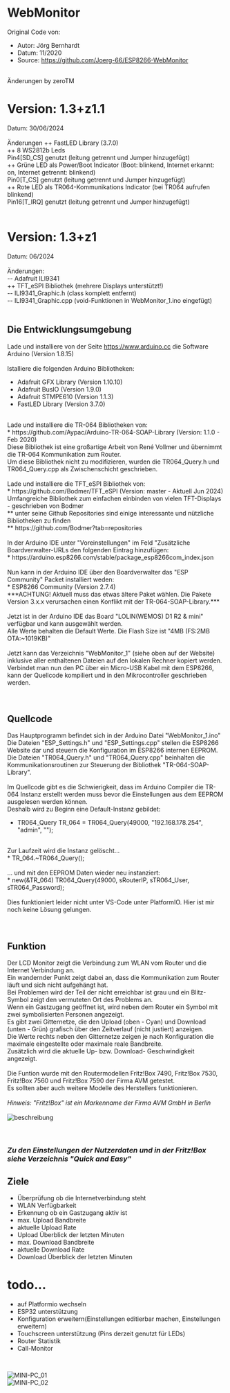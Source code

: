 # WebMonitor
Original Code von: <br> 
 * Autor: Jörg Bernhardt<br>
 * Datum: 11/2020<br>
 * Source: https://github.com/Joerg-66/ESP8266-WebMonitor<br>
<br>
 Änderungen by zeroTM<br>
 
# Version: 1.3+z1.1
 Datum: 30/06/2024<br>
 <br>
   Änderungen
   ++ FastLED Library (3.7.0) <br>
   ++ 8 WS2812b Leds<br>
      Pin4[SD_CS] genutzt (leitung getrennt und Jumper hinzugefügt)<br>
   ++ Grüne LED als Power/Boot Indicator (Boot: blinkend, Internet erkannt: on, Internet getrennt: blinkend)<br>
      Pin0[T_CS] genutzt (leitung getrennt und Jumper hinzugefügt)<br>
   ++ Rote LED als TR064-Kommunikations Indicator (bei TR064 aufrufen blinkend)<br>
      Pin16[T_IRQ] genutzt (leitung getrennt und Jumper hinzugefügt)<br>
 <br>   

# Version: 1.3+z1 
 Datum: 06/2024<br>
 <br> 
   Änderungen: <br> 
   -- Adafruit ILI9341<br>
   ++ TFT_eSPI Bibliothek (mehrere Displays unterstützt!)<br>
   -- ILI9341_Graphic.h (class komplett entfernt)<br>
   -- ILI9341_Graphic.cpp (void-Funktionen in WebMonitor_1.ino eingefügt)<br>
   <br>

## Die Entwicklungsumgebung
Lade und installiere von der Seite https://www.arduino.cc die Software Arduino (Version 1.8.15) <br>
 <br>
Istalliere die folgenden Arduino Bibliotheken: <br>
* Adafruit GFX Library	(Version 1.10.10) <br>
* Adafruit BusIO	(Version 1.9.0) <br>
* Adafruit STMPE610	(Version 1.1.3) <br>
* FastLED Library 	(Version 3.7.0) <br>
 <br>
Lade und installiere die TR-064 Bibliotheken von: <br>
* https://github.com/Aypac/Arduino-TR-064-SOAP-Library   (Version: 1.1.0 - Feb 2020) <br>
Diese Bibliothek ist eine großartige Arbeit von René Vollmer und übernimmt die TR-064 Kommunikation zum Router. <br>
Um diese Bibliothek nicht zu modifizieren, wurden die TR064_Query.h und TR064_Query.cpp als Zwischenschicht geschrieben. <br>
 <br>
Lade und installiere die TFT_eSPI Bibliothek von: <br>
* https://github.com/Bodmer/TFT_eSPI (Version: master - Aktuell Jun 2024) <br>
Umfangreiche Bibliothek zum einfachen einbinden von vielen TFT-Displays - geschrieben von Bodmer <br>
** unter seine Github Repositories sind einige interessante und nützliche Bibliotheken zu finden <br>
** https://github.com/Bodmer?tab=repositories <br>
 <br>
In der Arduino IDE unter "Voreinstellungen" im Feld "Zusätzliche Boardverwalter-URLs den folgenden Eintrag hinzufügen: <br>
* https://arduino.esp8266.com/stable/package_esp8266com_index.json <br>
 <br>
Nun kann in der Arduino IDE über den Boardverwalter das "ESP Community" Packet installiert weden: <br>
* ESP8266 Community		(Version 2.7.4) <br>
***ACHTUNG! Aktuell muss das etwas ältere Paket wählen. Die Pakete Version 3.x.x verursachen einen Konflikt mit der TR-064-SOAP-Library.*** <br>
 <br>
Jetzt ist in der Arduino IDE das Board "LOLIN(WEMOS) D1 R2 & mini" verfügbar und kann ausgewählt werden. <br>
Alle Werte behalten die Default Werte. Die Flash Size ist "4MB (FS:2MB OTA:~1019KB)" <br>
 <br>
Jetzt kann das Verzeichnis "WebMonitor_1" (siehe oben auf der Website) inklusive aller enthaltenen Dateien auf den lokalen Rechner kopiert werden. <br>
Verbindet man nun den PC über ein Micro-USB Kabel mit dem ESP8266, kann der Quellcode kompiliert und in den Mikrocontroller geschrieben werden. <br>
 <br>
<br>

## Quellcode
Das Hauptprogramm befindet sich in der Arduino Datei "WebMonitor_1.ino" <br>
Die Dateien "ESP_Settings.h" und "ESP_Settings.cpp" stellen die ESP8266 Website dar und steuern die Konfiguration im ESP8266 internen EEPROM. <br>
Die Dateien "TR064_Query.h" und "TR064_Query.cpp" beinhalten die Kommunikationsroutinen zur Steuerung der Bibliothek "TR-064-SOAP-Library". <br>
 <br>
Im Quellcode gibt es die Schwierigkeit, dass im Arduino Compiler die TR-064 Instanz erstellt werden muss bevor die Einstellungen aus dem EEPROM ausgelesen werden können. <br>
Deshalb wird zu Beginn eine Default-Instanz gebildet: <br>
* TR064_Query TR_064 = TR064_Query(49000, "192.168.178.254", "admin", ""); <br>
 <br>
Zur Laufzeit wird die Instanz gelöscht...  <br>
* TR_064.~TR064_Query(); <br>
 <br>
... und mit den EEPROM Daten wieder neu instanziert: <br>
* new(&TR_064) TR064_Query(49000, sRouterIP, sTR064_User, sTR064_Password); <br>
 <br>
Dies funktioniert leider nicht unter VS-Code unter PlatformIO. Hier ist mir noch keine Lösung gelungen. <br>
 <br>
<br>

## Funktion <br>
Der LCD Monitor zeigt die Verbindung zum WLAN vom Router und die Internet Verbindung an. <br>
Ein wandernder Punkt zeigt dabei an, dass die Kommunikation zum Router läuft und sich nicht aufgehängt hat. <br>
Bei Problemen wird der Teil der nicht erreichbar ist grau und ein Blitz-Symbol zeigt den vermuteten Ort des Problems an. <br>
Wenn ein Gastzugang geöffnet ist, wird neben dem Router ein Symbol mit zwei symbolisierten Personen angezeigt. <br>
Es gibt zwei Gitternetze, die den Upload (oben - Cyan) und Download (unten - Grün) grafisch über den Zeitverlauf (nicht justiert) anzeigen. <br>
Die Werte rechts neben den Gitternetze zeigen je nach Konfiguration die maximale eingestellte oder maximale reale Bandbreite. <br>
Zusätzlich wird die aktuelle Up- bzw. Download- Geschwindigkeit angezeigt. <br>
 <br>
Die Funtion wurde mit den Routermodellen Fritz!Box 7490, Fritz!Box 7530, Fritz!Box 7560 und Fritz!Box 7590 der Firma AVM getestet. <br>
Es sollten aber auch weitere Modelle des Herstellers funktionieren. <br>
<br>
*Hinweis: "Fritz!Box" ist ein Markenname der Firma AVM GmbH in Berlin*
<br>
 <br>
![beschreibung](images/IMG_20240630_201146.jpg) <br>
<br>
 <br>
### *Zu den Einstellungen der Nutzerdaten und in der Fritz!Box siehe Verzeichnis "Quick and Easy"* <br>

## Ziele

* Überprüfung ob die Internetverbindung steht
* WLAN Verfügbarkeit
* Erkennung ob ein Gastzugang aktiv ist
* max. Upload Bandbreite
* aktuelle Upload Rate
* Upload Überblick der letzten Minuten
* max. Download Bandbreite
* aktuelle Download Rate
* Download Überblick der letzten Minuten

# todo...

* auf Platformio wechseln<br>
* ESP32 unterstützung<br>
* Konfiguration erweitern(Einstellungen editierbar machen, Einstellungen erweitern)<br>
* Touchscreen unterstützung (Pins derzeit genutzt für LEDs)<br>
* Router Statistik<br>
* Call-Monitor<br>
<br>

![MINI-PC_01](images/IMG_20240630_201604.jpg)<br>
![MINI-PC_02](images/IMG_20240630_201218.jpg)<br>


